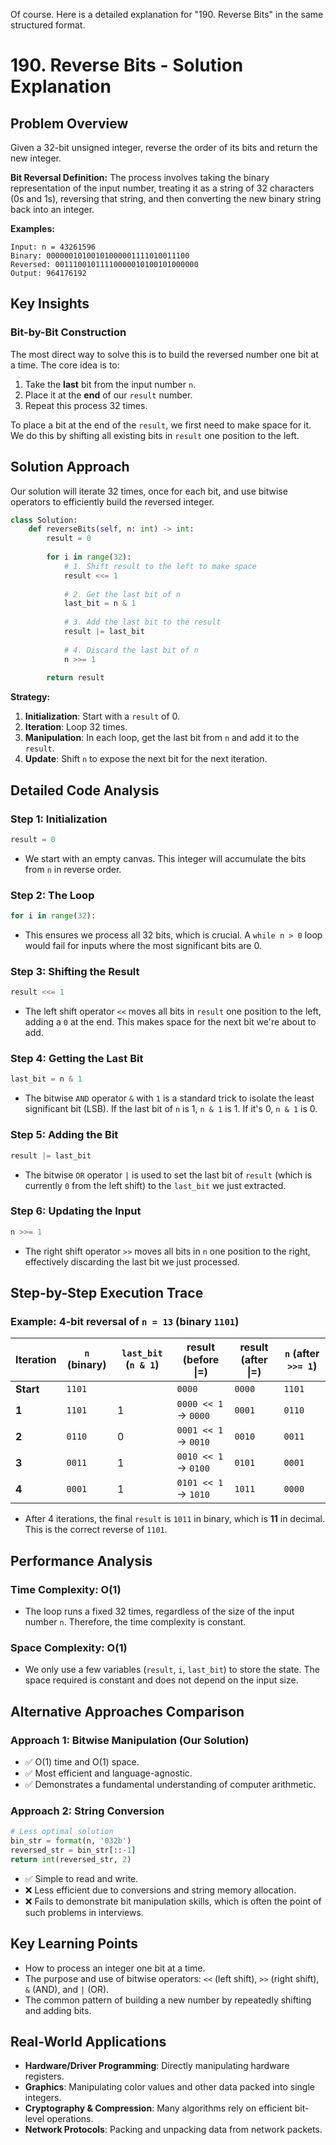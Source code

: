Of course. Here is a detailed explanation for "190. Reverse Bits" in the same structured format.
# 190\. Reverse Bits - Solution Explanation

## Problem Overview

Given a 32-bit unsigned integer, reverse the order of its bits and return the new integer.

**Bit Reversal Definition:**
The process involves taking the binary representation of the input number, treating it as a string of 32 characters (0s and 1s), reversing that string, and then converting the new binary string back into an integer.

**Examples:**

```
Input: n = 43261596
Binary: 00000010100101000001111010011100
Reversed: 00111001011110000010100101000000
Output: 964176192
```

## Key Insights

### Bit-by-Bit Construction

The most direct way to solve this is to build the reversed number one bit at a time. The core idea is to:

1.  Take the **last** bit from the input number `n`.
2.  Place it at the **end** of our `result` number.
3.  Repeat this process 32 times.

To place a bit at the end of the `result`, we first need to make space for it. We do this by shifting all existing bits in `result` one position to the left.

## Solution Approach

Our solution will iterate 32 times, once for each bit, and use bitwise operators to efficiently build the reversed integer.

```python
class Solution:
    def reverseBits(self, n: int) -> int:
        result = 0
        
        for i in range(32):
            # 1. Shift result to the left to make space
            result <<= 1
            
            # 2. Get the last bit of n
            last_bit = n & 1
            
            # 3. Add the last bit to the result
            result |= last_bit
            
            # 4. Discard the last bit of n
            n >>= 1
            
        return result
```

**Strategy:**

1.  **Initialization**: Start with a `result` of 0.
2.  **Iteration**: Loop 32 times.
3.  **Manipulation**: In each loop, get the last bit from `n` and add it to the `result`.
4.  **Update**: Shift `n` to expose the next bit for the next iteration.

## Detailed Code Analysis

### Step 1: Initialization

```python
result = 0
```

  - We start with an empty canvas. This integer will accumulate the bits from `n` in reverse order.

### Step 2: The Loop

```python
for i in range(32):
```

  - This ensures we process all 32 bits, which is crucial. A `while n > 0` loop would fail for inputs where the most significant bits are 0.

### Step 3: Shifting the Result

```python
result <<= 1
```

  - The left shift operator `<<` moves all bits in `result` one position to the left, adding a `0` at the end. This makes space for the next bit we're about to add.

### Step 4: Getting the Last Bit

```python
last_bit = n & 1
```

  - The bitwise `AND` operator `&` with `1` is a standard trick to isolate the least significant bit (LSB). If the last bit of `n` is 1, `n & 1` is 1. If it's 0, `n & 1` is 0.

### Step 5: Adding the Bit

```python
result |= last_bit
```

  - The bitwise `OR` operator `|` is used to set the last bit of `result` (which is currently `0` from the left shift) to the `last_bit` we just extracted.

### Step 6: Updating the Input

```python
n >>= 1
```

  - The right shift operator `>>` moves all bits in `n` one position to the right, effectively discarding the last bit we just processed.

## Step-by-Step Execution Trace

### Example: 4-bit reversal of `n = 13` (binary `1101`)

| Iteration | `n` (binary) | `last_bit` (`n & 1`) | result (before \|=) | result (after \|=) | `n` (after `>>= 1`) |
|----------|---------------|----------------------|---------------------|--------------------|---------------------|
| **Start** | `1101` |  | `0000` | `0000` | `1101` |
| **1** | `1101` | 1 | `0000 << 1` -> `0000` | `0001` | `0110` |
| **2** | `0110` | 0 | `0001 << 1` -> `0010` | `0010` | `0011` |
| **3** | `0011` | 1 | `0010 << 1` -> `0100` | `0101` | `0001` |
| **4** | `0001` | 1 | `0101 << 1` -> `1010` | `1011` | `0000` |

  - After 4 iterations, the final `result` is `1011` in binary, which is **11** in decimal. This is the correct reverse of `1101`.

## Performance Analysis

### Time Complexity: O(1)

  - The loop runs a fixed 32 times, regardless of the size of the input number `n`. Therefore, the time complexity is constant.

### Space Complexity: O(1)

  - We only use a few variables (`result`, `i`, `last_bit`) to store the state. The space required is constant and does not depend on the input size.

## Alternative Approaches Comparison

### Approach 1: Bitwise Manipulation (Our Solution)

  - ✅ O(1) time and O(1) space.
  - ✅ Most efficient and language-agnostic.
  - ✅ Demonstrates a fundamental understanding of computer arithmetic.

### Approach 2: String Conversion

```python
# Less optimal solution
bin_str = format(n, '032b')
reversed_str = bin_str[::-1]
return int(reversed_str, 2)
```

  - ✅ Simple to read and write.
  - ❌ Less efficient due to conversions and string memory allocation.
  - ❌ Fails to demonstrate bit manipulation skills, which is often the point of such problems in interviews.

## Key Learning Points

  - How to process an integer one bit at a time.
  - The purpose and use of bitwise operators: `<<` (left shift), `>>` (right shift), `&` (AND), and `|` (OR).
  - The common pattern of building a new number by repeatedly shifting and adding bits.

## Real-World Applications

  - **Hardware/Driver Programming**: Directly manipulating hardware registers.
  - **Graphics**: Manipulating color values and other data packed into single integers.
  - **Cryptography & Compression**: Many algorithms rely on efficient bit-level operations.
  - **Network Protocols**: Packing and unpacking data from network packets.